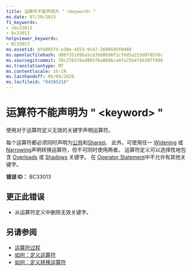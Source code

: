```yaml
---
title: 运算符不能声明为 " <keyword> "
ms.date: 07/20/2015
f1_keywords:
- vbc33013
- bc33013
helpviewer_keywords:
- BC33013
ms.assetid: bfd805f4-e30e-4553-9cb7-2690595f0480
ms.openlocfilehash: d00f351d9ba5cd39d8b90f2cf6d5a253d078576c
ms.sourcegitcommit: f8c270376ed905f6a8896ce0fe25b4f4b38ff498
ms.translationtype: MT
ms.contentlocale: zh-CN
ms.lasthandoff: 06/04/2020
ms.locfileid: "84385218"
---
```

# <a name="operators-cannot-be-declared-keyword"></a>运算符不能声明为 " \<keyword> "
使用对于运算符定义无效的关键字声明运算符。  
  
 每个运算符都必须同时声明为[公共](../language-reference/modifiers/public.md)和[Shared](../language-reference/modifiers/shared.md)。 此外，可使用任一 [Widening](../language-reference/modifiers/widening.md) 或 [Narrowing](../language-reference/modifiers/narrowing.md)声明转换运算符，但不可同时使用两者。 运算符定义可以选择性地包含 [Overloads](../language-reference/modifiers/overloads.md) 或 [Shadows](../language-reference/modifiers/shadows.md) 关键字。 在 [Operator Statement](../language-reference/statements/operator-statement.md)中不允许有其他关键字。  
  
 **错误 ID：** BC33013  
  
## <a name="to-correct-this-error"></a>更正此错误  
  
- 从运算符定义中删除无效关键字。  
  
## <a name="see-also"></a>另请参阅

- [运算符过程](../programming-guide/language-features/procedures/operator-procedures.md)
- [如何：定义运算符](../programming-guide/language-features/procedures/how-to-define-an-operator.md)
- [如何：定义转换运算符](../programming-guide/language-features/procedures/how-to-define-a-conversion-operator.md)
